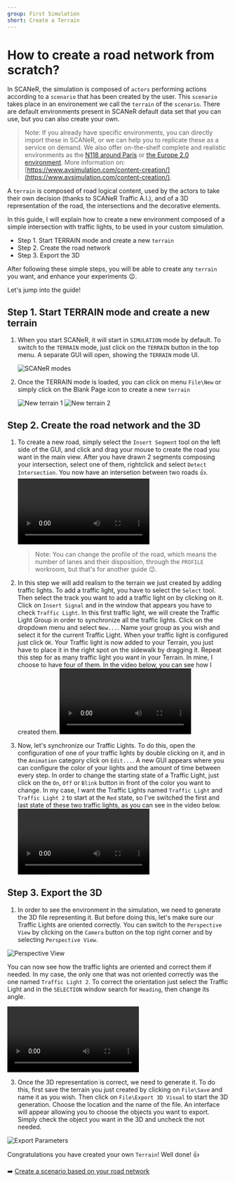 ```yaml
---
group: First Simulation
short: Create a Terrain
---
```


# How to create a road network from scratch?

In SCANeR, the simulation is composed of `actors` performing actions according to a `scenario` that has been created by the user. This `scenario` takes place in an environement we call the `terrain` of the `scenario`. There are default environments present in SCANeR default data set that you can use, but you can also create your own.

> Note: If you already have specific environments, you can directly import these in SCANeR, or we can help you to replicate these as a service on demand. We also offer on-the-shelf complete and realistic environments as the [N118 around Paris](https://www.avsimulation.com/a86-n118/) or [the Europe 2.0 environment](https://www.avsimulation.com/europe-2-0/). More information on: [https://www.avsimulation.com/content-creation/](https://www.avsimulation.com/content-creation/).

A `terrain` is composed of road logical content, used by the actors to take their own decision (thanks to SCANeR Traffic A.I.), and of a 3D representation of the road, the intersections and the decorative elements.

In this guide, I will explain how to create a new environment composed of a simple intersection with traffic lights, to be used in your custom simulation.

- Step 1. Start TERRAIN mode and create a new `terrain`
- Step 2. Create the road network
- Step 3. Export the 3D

After following these simple steps, you will be able to create any `terrain` you want, and enhance your experiments 😉.

Let's jump into the guide!

## Step 1. Start TERRAIN mode and create a new terrain

1. When you start SCANeR, it will start in `SIMULATION` mode by default. To switch to the `TERRAIN` mode, just click on the `TERRAIN` button in the top menu. A separate GUI will open, showing the `TERRAIN` mode UI.
   
   ![SCANeR modes](./assets/SCANeR_modes.png)
   
2. Once the TERRAIN mode is loaded, you can click on menu `File\New` or simply click on the Blank Page icon to create a new `terrain`
   
   ![New terrain 1](./assets/New_terrain1.png) ![New terrain 2](./assets/New_terrain2.png)

## Step 2. Create the road network and the 3D

1. To create a new road, simply select the `Insert Segment` tool on the left side of the GUI, and click and drag your mouse to create the road you want in the main view. After you have drawn 2 segments composing your intersection, select one of them, rightclick and select `Detect Intersection`. You now have an intersetion between two roads 👍. 
<video src="https://user-images.githubusercontent.com/22998298/127977584-23603bda-3850-4720-bc1d-3eef40cb08a5.mp4" controls="controls" style="max-width: 730px;"></video> 
   > Note: You can change the profile of the road, which means the number of lanes and their disposition, through the `PROFILE` workroom, but that's for another guide 😉.

2. In this step we will add realism to the terrain we just created by adding traffic lights. To add a traffic light, you have to select the `Select` tool. Then select the track you want to add a traffic light on by clicking on it. Click on `Insert Signal` and in the window that appears you have to check `Traffic Light`. In this first traffic light, we will create the Traffic Light Group in order to synchronize all the traffic lights. Click on the dropdown menu and select `New...`. Name your group as you wish and select it for the current Traffic Light. When your traffic light is configured just click `OK`. Your Traffic light is now added to your Terrain, you just have to place it in the right spot on the sidewalk by dragging it. Repeat this step for as many traffic light you want in your Terrain. In mine, I choose to have four of them. In the video below, you can see how I created them. 
<video src="https://user-images.githubusercontent.com/22998298/127977612-ba466420-2367-4e43-b754-901f318521f5.mp4" controls="controls" style="max-width: 730px;"></video> 
3. Now, let's synchronize our Traffic Lights. To do this, open the configuration of one of your traffic lights by double clicking on it, and in the `Animation` category click on `Edit...`. A new GUI appears where you can configure the color of your lights and the amount of time between every step. In order to change the starting state of a Traffic Light, just click on the `On`, `Off` or `Blink` button in front of the color you want to change. In my case, I want the Traffic Lights named `Traffic Light` and `Traffic Light 2` to start at the `Red` state, so I've switched the first and last state of these two traffic lights, as you can see in the video below. 
<video src="https://user-images.githubusercontent.com/22998298/127977645-df7f1664-7ed8-40ae-a5db-6cab2a4a9e0f.mp4" controls="controls" style="max-width: 730px;"></video> 

## Step 3. Export the 3D

1. In order to see the environment in the simulation, we need to generate the 3D file representing it. But before doing this, let's make sure our Traffic Lights are oriented correctly. You can switch to the `Perspective View` by clicking on the `Camera` button on the top right corner and by selecting `Perspective View`.

![Perspective View](./assets/Perspective_View.png)

   You can now see how the traffic lights are oriented and correct them if needed. In my case, the only one that was not oriented correctly was the one named `Traffic Light 2`. To correct the orientation just select the Traffic Light and in the `SELECTION` window search for `Heading`, then change its angle. 

<video src="https://user-images.githubusercontent.com/22998298/127978181-6b1fe79d-f04c-4110-99da-50fae408c954.mp4" controls="controls" style="max-width: 730px;"></video> 

3. Once the 3D representation is correct, we need to generate it. To do this, first save the terrain you just created by clicking on `File\Save` and name it as you wish. Then click on `File\Export 3D Visual` to start the 3D generation. Choose the location and the name of the file. An interface will appear allowing you to choose the objects you want to export. Simply check the object you want in the 3D and uncheck the not needed.

![Export Parameters](./assets/Export_Parameters.png)

Congratulations you have created your own `Terrain`! Well done! 👍

:arrow_right: [Create a scenario based on your road network](../HT_Create_your_first_test_case/HT_Create_your_first_test_case.md)
